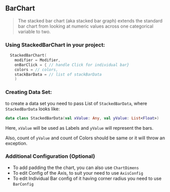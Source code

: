 ## BarChart

> The stacked bar chart (aka stacked bar graph) extends the standard bar chart from looking at numeric values across one categorical variable to two.

### Using StackedBarChart in your project:

```kotlin
  StackedBarChart(
    modifier = Modifier,
    onBarClick = { // handle Click for individual bar}
    colors = // colors,
    stackBarData = // list of stackBarData
    )
```

### Creating Data Set:

to create a data set you need to pass List of `StackedBarData`, where `StackedBarData` looks like:
```kotlin
data class StackedBarData(val xValue: Any, val yValue: List<Float>)
```
Here, `xValue` will be used as Labels and `yValue` will represent the bars.

Also, count of `yValue` and count of Colors should be same or it will throw an exception.

### Additional Configuration (Optional)
- To add padding the the chart, you can also use `ChartDimens`
- To edit Config of the Axis, to suit your need to use `AxisConfig`
- To edit Individual Bar config of it having corner radius you need to use `BarConfig`
